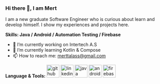 ### Hi there 👋, I am Mert
I am a new graduate Software Engineer who is curious about learn and develop himself. I show my experiences and projects here.

**Skills:
Java / Android / Automation Testing / Firebase**

- 🔭 I’m currently working on Intertech A.S 
- 🌱 I’m currently learning Kotlin & Compose 
- 📫 How to reach me: merttalass@gmail.com 

**Language & Tools:**
[<img src='https://cdn.jsdelivr.net/npm/simple-icons@3.0.1/icons/github.svg' alt='github' height='40'>](https://github.com/MertTalas)  [<img src='https://cdn.jsdelivr.net/npm/simple-icons@3.0.1/icons/linkedin.svg' alt='linkedin' height='40'>](https://www.linkedin.com/in/merttalas//)  [<img src='https://cdn.jsdelivr.net/npm/simple-icons@3.0.1/icons/java.svg' alt='java' height='40'>](https://www.java.com/tr/)  [<img src='https://cdn.jsdelivr.net/npm/simple-icons@3.0.1/icons/android.svg' alt='android' height='40'>](https://www.android.com/)  [<img src='https://cdn.jsdelivr.net/npm/simple-icons@3.0.1/icons/firebase.svg' alt='firebase' height='40'>](https://firebase.google.com)  

